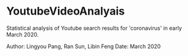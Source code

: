 # YoutubeVideoAnalyais

Statistical analysis of Youtube search results for 'coronavirus' in early March 2020.

Author: Lingyou Pang, Ran Sun, Libin Feng
Date: March 2020
